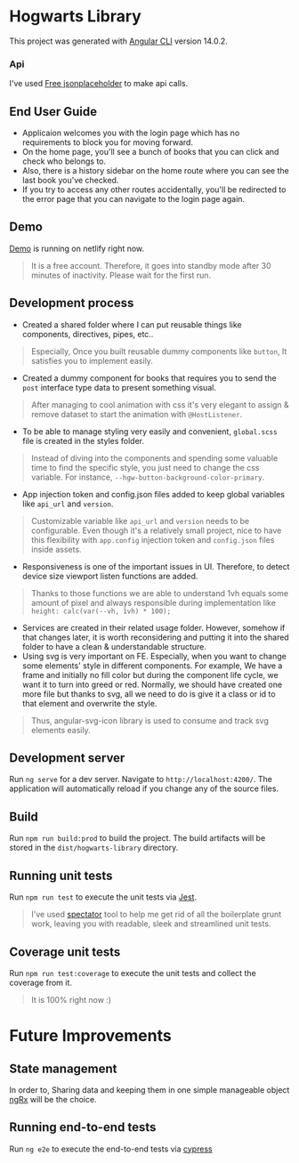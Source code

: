 # Hogwarts Library

This project was generated with [Angular CLI](https://github.com/angular/angular-cli) version 14.0.2.

### Api

I've used [Free jsonplaceholder](https://jsonplaceholder.typicode.com/) to make api calls.

## End User Guide

- Applicaion welcomes you with the login page which has no requirements to block you for moving forward.
- On the home page, you'll see a bunch of books that you can click and check who belongs to.
- Also, there is a history sidebar on the home route where you can see the last book you've checked.
- If you try to access any other routes accidentally, you'll be redirected to the error page that you can navigate to the login page again.

## Demo

[Demo](https://hogwarts-library.netlify.app/) is running on netlify right now.

> It is a free account. Therefore, it goes into standby mode after 30 minutes of inactivity. Please wait for the first run.

## Development process

- Created a shared folder where I can put reusable things like components, directives, pipes, etc..
> Especially, Once you built reusable dummy components like `button`, It satisfies you to implement easily. 
- Created a dummy component for books that requires you to send the `post` interface type data to present something visual.
> After managing to cool animation with css it's very elegant to assign & remove dataset to start the animation with `@HostListener`.
- To be able to manage styling very easily and convenient, `global.scss` file is created in the styles folder.
> Instead of diving into the components and spending some valuable time to find the specific style, you just need to change the css variable. For instance, `--hgw-button-background-color-primary`.
- App injection token and config.json files added to keep global variables like `api_url` and `version`.
> Customizable variable like `api_url` and `version` needs to be configurable. Even though it's a relatively small project, nice to have this flexibility with `app.config` injection token and `config.json` files inside assets.
- Responsiveness is one of the important issues in UI. Therefore, to detect device size viewport listen functions are added.
> Thanks to those functions we are able to understand 1vh equals some amount of pixel and always responsible during implementation like `height: calc(var(--vh, 1vh) * 100);`
- Services are created in their related usage folder. However, somehow if that changes later, it is worth reconsidering and putting it into the shared folder to have a clean & understandable structure. 
- Using svg is very important on FE. Especially, when you want to change some elements' style in different components. For example, We have a frame and initially no fill color but during the component life cycle, we want it to turn into greed or red. Normally, we should have created one more file but thanks to svg, all we need to do is give it a class or id to that element and overwrite the style.
> Thus, angular-svg-icon library is used to consume and track svg elements easily.

## Development server

Run `ng serve` for a dev server. Navigate to `http://localhost:4200/`. The application will automatically reload if you change any of the source files.

## Build

Run `npm run build:prod` to build the project. The build artifacts will be stored in the `dist/hogwarts-library` directory.

## Running unit tests

Run `npm run test` to execute the unit tests via [Jest](https://jestjs.io/).
> I've used [spectator](https://ngneat.github.io/spectator/) tool to help me get rid of all the boilerplate grunt work, leaving you with readable, sleek and streamlined unit tests.

## Coverage unit tests

Run `npm run test:coverage` to execute the unit tests and collect the coverage from it.
> It is 100% right now :)

# Future Improvements

## State management

In order to, Sharing data and keeping them in one simple manageable object [ngRx](https://ngrx.io/) will be the choice.

## Running end-to-end tests

Run `ng e2e` to execute the end-to-end tests via [cypress](https://www.cypress.io/) 
